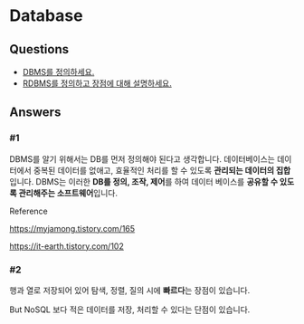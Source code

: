 # Database  

## Questions  
* [DBMS를 정의하세요.](#1)
* [RDBMS를 정의하고 장점에 대해 설명하세요.](#2)

## Answers
### #1

DBMS를 알기 위해서는 DB를 먼저 정의해야 된다고 생각합니다. 데이터베이스는 데이터에서 중복된 데이터를 없애고, 효율적인 처리를 할 수 있도록 **관리되는 데이터의 집합**입니다. DBMS는 이러한 **DB를 정의, 조작, 제어**를 하여 데이터 베이스를 **공유할 수 있도록 관리해주는 소프트웨어**입니다.



Reference

https://myjamong.tistory.com/165

https://it-earth.tistory.com/102



### #2

행과 열로 저장되어 있어 탐색, 정렬, 질의 시에 **빠르다**는 장점이 있습니다.

But NoSQL 보다 적은 데이터를 저장, 처리할 수 있다는 단점이 있습니다.



